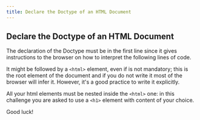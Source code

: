 ```yaml
---
title: Declare the Doctype of an HTML Document
---
```

## Declare the Doctype of an HTML Document

The declaration of the Doctype must be in the first line since it gives instructions to the browser on how to interpret the following lines of code. 

It might be followed by a `<html>` element, even if is not mandatory; this is the root element of the document and if you do not write it most of the browser will infer it. However, it's a good practice to write it explicitly.

All your html elements must be nested inside the `<html>` one: in this challenge you are asked to use a `<h1>` element with content of your choice.

Good luck!


